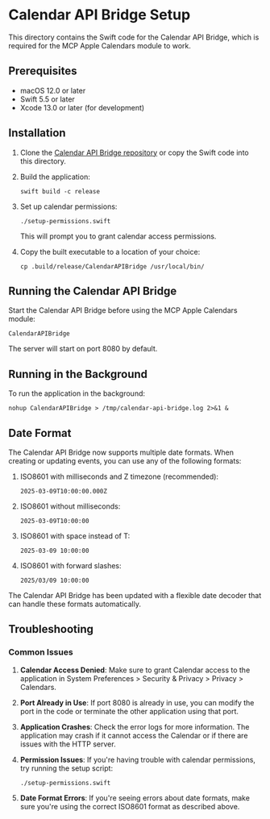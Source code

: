 # Calendar API Bridge Setup

This directory contains the Swift code for the Calendar API Bridge, which is required for the MCP Apple Calendars module to work.

## Prerequisites

- macOS 12.0 or later
- Swift 5.5 or later
- Xcode 13.0 or later (for development)

## Installation

1. Clone the [Calendar API Bridge repository](https://github.com/your-username/swift-apple-api) or copy the Swift code into this directory.

2. Build the application:
   ```
   swift build -c release
   ```

3. Set up calendar permissions:
   ```
   ./setup-permissions.swift
   ```
   This will prompt you to grant calendar access permissions.

4. Copy the built executable to a location of your choice:
   ```
   cp .build/release/CalendarAPIBridge /usr/local/bin/
   ```

## Running the Calendar API Bridge

Start the Calendar API Bridge before using the MCP Apple Calendars module:

```
CalendarAPIBridge
```

The server will start on port 8080 by default.

## Running in the Background

To run the application in the background:

```
nohup CalendarAPIBridge > /tmp/calendar-api-bridge.log 2>&1 &
```

## Date Format

The Calendar API Bridge now supports multiple date formats. When creating or updating events, you can use any of the following formats:

1. ISO8601 with milliseconds and Z timezone (recommended):
   ```
   2025-03-09T10:00:00.000Z
   ```

2. ISO8601 without milliseconds:
   ```
   2025-03-09T10:00:00
   ```

3. ISO8601 with space instead of T:
   ```
   2025-03-09 10:00:00
   ```

4. ISO8601 with forward slashes:
   ```
   2025/03/09 10:00:00
   ```

The Calendar API Bridge has been updated with a flexible date decoder that can handle these formats automatically.

## Troubleshooting

### Common Issues

1. **Calendar Access Denied**: Make sure to grant Calendar access to the application in System Preferences > Security & Privacy > Privacy > Calendars.

2. **Port Already in Use**: If port 8080 is already in use, you can modify the port in the code or terminate the other application using that port.

3. **Application Crashes**: Check the error logs for more information. The application may crash if it cannot access the Calendar or if there are issues with the HTTP server.

4. **Permission Issues**: If you're having trouble with calendar permissions, try running the setup script:
   ```
   ./setup-permissions.swift
   ```

5. **Date Format Errors**: If you're seeing errors about date formats, make sure you're using the correct ISO8601 format as described above. 
